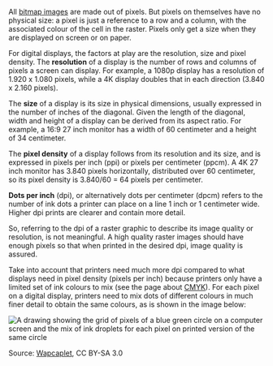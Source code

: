 All <span class="internal-link">[bitmap images](bitmap-images)</span> are made out of pixels. But pixels on themselves have no physical size: a pixel is just a reference to a row and a column, with the associated colour of the cell in the raster. Pixels only get a size when they are displayed on screen or on paper.

For digital displays, the factors at play are the resolution, size and pixel density. The **resolution** of a display is the number of rows and columns of pixels a screen can display. For example, a 1080p display has a resolution of 1.920 x 1.080 pixels, while a 4K display doubles that in each direction (3.840 x 2.160 pixels).

The **size** of a display is its size in physical dimensions, usually expressed in the number of inches of the diagonal. Given the length of the diagonal, width and height of a display can be derived from its aspect ratio. For example, a 16:9 27 inch monitor has a width of 60 centimeter and a height of 34 centimeter.

The **pixel density** of a display follows from its resolution and its size, and is expressed in pixels per inch (ppi) or pixels per centimeter (ppcm). A 4K 27 inch monitor has 3.840 pixels horizontally, distributed over 60 centimeter, so its pixel density is 3.840/60 = 64 pixels per centimeter. 

**Dots per inch** (dpi), or alternatively dots per centimeter (dpcm) refers to the number of ink dots a printer can place on a line 1 inch or 1 centimeter wide. Higher dpi prints are clearer and contain more detail.

So, referring to the dpi of a raster graphic to describe its image quality or resolution, is not meaningful. A high quality raster images should have enough pixels so that when printed in the desired dpi, image quality is assured.

Take into account that printers need much more dpi compared to what displays need in pixel density (pixels per inch) because printers only have a limited set of ink colours to mix (see the page about <span class='internal-link'>[CMYK](describing-colours-cmyk)</span>). For each pixel on a digital display, printers need to mix dots of different colours in much finer detail to obtain the same colours, as is shown in the image below:

<p class='center'>
<img src='File%20formats,%20dimensions%20and%20units%20d1757276a4214716bd793dd0f19ac95c/DPI_and_PPI.png' alt='A drawing showing the grid of pixels of a blue green circle on a computer screen and the mix of ink droplets for each pixel on printed version of the same circle' class='max-600' />
</p>

Source: [Wapcaplet](https://commons.wikimedia.org/wiki/File:DPI_and_PPI.png), CC BY-SA 3.0